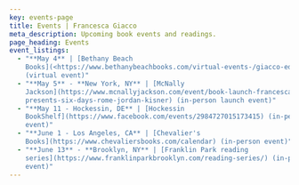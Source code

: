 ```yaml
---
key: events-page
title: Events | Francesca Giacco
meta_description: Upcoming book events and readings.
page_heading: Events
event_listings:
  - "**May 4** | [Bethany Beach
    Books](<https://www.bethanybeachbooks.com/virtual-events-/giacco-edmondson>)
    (virtual event)"
  - "**May 5** - **New York, NY** | [McNally
    Jackson](https://www.mcnallyjackson.com/event/book-launch-francesca-giacco-\
    presents-six-days-rome-jordan-kisner) (in-person launch event)"
  - "**May 11 - Hockessin, DE** | [Hockessin
    BookShelf](https://www.facebook.com/events/2984727015173415) (in-person
    event)"
  - "**June 1 - Los Angeles, CA** | [Chevalier's
    Books](https://www.chevaliersbooks.com/calendar) (in-person event)"
  - "**June 13** - **Brooklyn, NY** | [Franklin Park reading
    series](https://www.franklinparkbrooklyn.com/reading-series/) (in-person
    event)"
---
```

